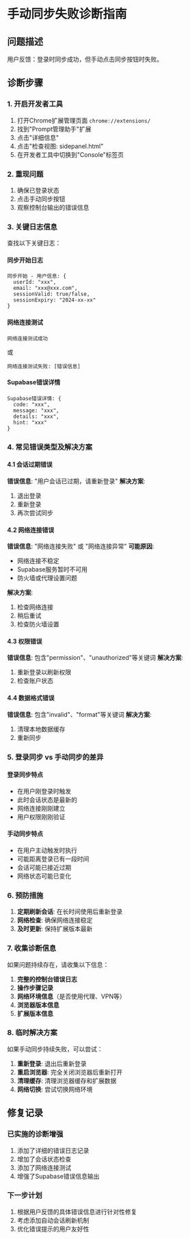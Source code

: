 # 手动同步失败诊断指南

## 问题描述
用户反馈：登录时同步成功，但手动点击同步按钮时失败。

## 诊断步骤

### 1. 开启开发者工具
1. 打开Chrome扩展管理页面 `chrome://extensions/`
2. 找到"Prompt管理助手"扩展
3. 点击"详细信息"
4. 点击"检查视图: sidepanel.html"
5. 在开发者工具中切换到"Console"标签页

### 2. 重现问题
1. 确保已登录状态
2. 点击手动同步按钮
3. 观察控制台输出的错误信息

### 3. 关键日志信息
查找以下关键日志：

#### 同步开始日志
```
同步开始 - 用户信息: {
  userId: "xxx",
  email: "xxx@xxx.com",
  sessionValid: true/false,
  sessionExpiry: "2024-xx-xx"
}
```

#### 网络连接测试
```
网络连接测试成功
```
或
```
网络连接测试失败: [错误信息]
```

#### Supabase错误详情
```
Supabase错误详情: {
  code: "xxx",
  message: "xxx",
  details: "xxx",
  hint: "xxx"
}
```

### 4. 常见错误类型及解决方案

#### 4.1 会话过期错误
**错误信息**: "用户会话已过期，请重新登录"
**解决方案**: 
1. 退出登录
2. 重新登录
3. 再次尝试同步

#### 4.2 网络连接错误
**错误信息**: "网络连接失败" 或 "网络连接异常"
**可能原因**:
- 网络连接不稳定
- Supabase服务暂时不可用
- 防火墙或代理设置问题

**解决方案**:
1. 检查网络连接
2. 稍后重试
3. 检查防火墙设置

#### 4.3 权限错误
**错误信息**: 包含"permission"、"unauthorized"等关键词
**解决方案**:
1. 重新登录以刷新权限
2. 检查账户状态

#### 4.4 数据格式错误
**错误信息**: 包含"invalid"、"format"等关键词
**解决方案**:
1. 清理本地数据缓存
2. 重新同步

### 5. 登录同步 vs 手动同步的差异

#### 登录同步特点
- 在用户刚登录时触发
- 此时会话状态是最新的
- 网络连接刚刚建立
- 用户权限刚刚验证

#### 手动同步特点
- 在用户主动触发时执行
- 可能距离登录已有一段时间
- 会话可能已接近过期
- 网络状态可能已变化

### 6. 预防措施

1. **定期刷新会话**: 在长时间使用后重新登录
2. **网络检查**: 确保网络连接稳定
3. **及时更新**: 保持扩展版本最新

### 7. 收集诊断信息

如果问题持续存在，请收集以下信息：

1. **完整的控制台错误日志**
2. **操作步骤记录**
3. **网络环境信息**（是否使用代理、VPN等）
4. **浏览器版本信息**
5. **扩展版本信息**

### 8. 临时解决方案

如果手动同步持续失败，可以尝试：

1. **重新登录**: 退出后重新登录
2. **重启浏览器**: 完全关闭浏览器后重新打开
3. **清理缓存**: 清理浏览器缓存和扩展数据
4. **网络切换**: 尝试切换网络环境

## 修复记录

### 已实施的诊断增强
1. 添加了详细的错误日志记录
2. 增加了会话状态检查
3. 添加了网络连接测试
4. 增强了Supabase错误信息输出

### 下一步计划
1. 根据用户反馈的具体错误信息进行针对性修复
2. 考虑添加自动会话刷新机制
3. 优化错误提示的用户友好性